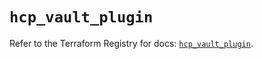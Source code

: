 # `hcp_vault_plugin`

Refer to the Terraform Registry for docs: [`hcp_vault_plugin`](https://registry.terraform.io/providers/hashicorp/hcp/0.85.0/docs/resources/vault_plugin).
